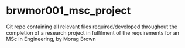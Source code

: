 # brwmor001_msc_project
Git repo containing all relevant files required/developed throughout the completion of a research project in fulfilment of the requirements for an MSc in Engineering, by Morag Brown
